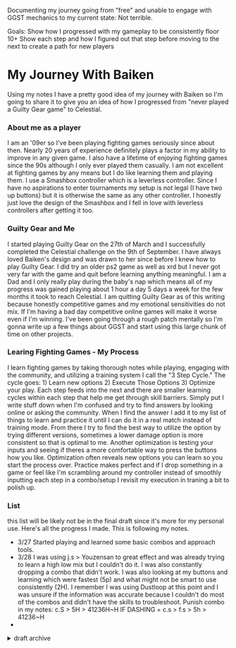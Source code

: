 Documenting my journey going from "free" and unable to engage with GGST mechanics to my current state: Not terrible.


Goals:
Show how I progressed with my gameplay to be consistently floor 10+
Show each step and how I figured out that step before moving to the next to create a path for new players

# My Journey With Baiken
Using my notes I have a pretty good idea of my journey with Baiken so I'm going to share it to give you an idea of how I progressed from "never played a Guilty Gear game" to Celestial.

### About me as a player
I am an '09er so I've been playing fighting games seriously since about then. Nearly 20 years of experience definitely plays a factor in my ability to improve in any given game. I also have a lifetime of enjoying fighting games since the 90s although I only ever played them casually. I am not excellent at fighting games by any means but I do like learning them and playing them. I use a Smashbox controller which is a leverless controller. Since I have no aspirations to enter tournaments my setup is not legal (I have two up buttons) but it is otherwise the same as any other controller. I honestly just love the design of the Smashbox and I fell in love with leverless controllers after getting it too.

### Guilty Gear and Me
I started playing Guilty Gear on the 27th of March and I successfully completed the Celestial challenge on the 9th of September. I have always loved Baiken's design and was drawn to her since before I knew how to play Guilty Gear. I did try an older ps2 game as well as xrd but I never got very far with the game and quit before learning anything meaningful. I am a Dad and I only really play during the baby's nap which means all of my progress was gained playing about 1 hour a day 5 days a week for the few months it took to reach Celestial. I am quitting Guilty Gear as of this writing because honestly competitive games and my emotional sensitivities do not mix. If I'm having a bad day competitive online games will make it worse even if I'm winning. I've been going through a rough patch mentally so I'm gonna write up a few things about GGST and start using this large chunk of time on other projects.

### Learing Fighting Games - My Process
I learn fighting games by taking thorough notes while playing, engaging with the community, and utilizing a training system I call the "3 Step Cycle." The cycle goes: 1) Learn new options 2) Execute Those Options 3) Optimize your play. Each step feeds into the next and there are smaller learning cycles within each step that help me get through skill barriers. Simply put I write stuff down when I'm confused and try to find answers by looking online or asking the community. When I find the answer I add it to my list of things to learn and practice it until I can do it in a real match instead of training mode. From there I try to find the best way to utilize the option by trying different versions, sometimes a lower damage option is more consistent so that is optimal to me. Another optimization is testing your inputs and seeing if theres a more comfortable way to press the buttons how you like. Optimization often reveals new options you can learn so you start the process over. Practice makes perfect and if I drop something in a game or feel like I'm scrambling around my controller instead of smoothly inputting each step in a combo/setup I revisit my execution in traning a bit to polish up.

### List
this list will be likely not be in the final draft since it's more for my personal use. Here's all the progress I made. This is following my notes.
+ 3/27 Started playing and learned some basic combos and approach tools.
+ 3/28 I was using j.s > Youzensan to great effect and was already trying to learn a high low mix but I couldn't do it. I was also constantly dropping a combo that didn't work. I was also looking at my buttons and learning which were fastest (5p) and what might not be smart to use consistently (2H). I remember I was using Dustloop at this point and I was unsure if the information was accurate because I couldn't do most of the combos and didn't have the skills to troubleshoot. Punish combo in my notes: c.S > 5H > 41236H~H IF DASHING = c.s > f.s > 5h > 41236~H
+ 



<details><summary>draft archive</summary>
<details><summary>First Draft</summary>
  I have a lot of video that I can use to get a good idea of my journey if I get lost. Here's my first stab at it   
Also use my githib commits to see what I've changed along the way while I learn. Way better tbh.
- just pressing buttons
  - this section was really jsut learning how the game feels and what buttons feel strong and how easy combos were
  - conclusions: not easy really fast and awkward
- trying to do basic combos (and failing)
  - tried doing c.s > 5.HS > tatami > 2S and it never worked (wonder why!)
- learning a combo (actually) and trying
  - learned that c.s > 6H and 5H is not the move
  - learned that c.s > 2H > tatami > 2S > 426HH was strong
  - learned my strong jump options (j.S & j.p)
  - learned to air dash j.s > Youz
- hitting combos consistently in matches
  - learning how to confirm a random counterhit f.s > 2H > 426HH > RRC > c.s > 6H 426HH to add damage
  - learning how to finish combos with  tatami > 2S >super to get more damage
- learning some frame traps
  - f.s > 2H
  - j.S > youz
  - 6K > tatami
  - c.s > c.s 
- learning safejumps
  - from tatmami (HS)
  - from 426HH (IAD tatami)
- learning overhead ladder combo from yzn
  - lots of troubleshooting
- learning RPS from c.s
- learning how to dash up 5k to start RPS
- learning how to dash up throw and get the RPS going
- learning how to throw as part of RPS mix
- 
</details></details>
